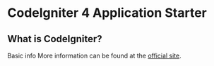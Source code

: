 # CodeIgniter 4 Application Starter

## What is CodeIgniter?

Basic info
More information can be found at the [official site](https://codeigniter.com).

